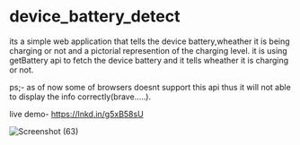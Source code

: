 # device_battery_detect
its a simple web application that tells the  device battery,wheather it is being charging or not and a pictorial represention of the charging  level.
it is using getBattery api to fetch the device battery and it tells wheather it is charging or not.

ps;- as of now some of browsers doesnt support this api thus it will not able to display the info correctly(brave.....).

live demo- https://lnkd.in/g5xB58sU

![Screenshot (63)](https://github.com/govindpg/device_battery_detect/assets/72184197/1118fe59-16c0-4d19-b41c-7d63ccf267a9)
